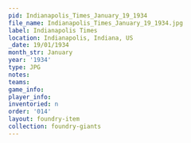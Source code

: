 ```yaml
---
pid: Indianapolis_Times_January_19_1934
file_name: Indianapolis_Times_January_19_1934.jpg
label: Indianapolis Times
location: Indianapolis, Indiana, US
_date: 19/01/1934
month_str: January
year: '1934'
type: JPG
notes: 
teams: 
game_info: 
player_info: 
inventoried: n
order: '014'
layout: foundry-item
collection: foundry-giants
---
```

